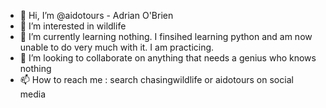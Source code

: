 - 👋 Hi, I’m @aidotours - Adrian O'Brien
- 👀 I’m interested in wildlife
- 🌱 I’m currently learning nothing. I finsihed learning python and am now unable to do very much with it. I am practicing. 
- 💞️ I’m looking to collaborate on anything that needs a genius who knows nothing
- 📫 How to reach me : search chasingwildlife or aidotours on social media

<!---
aidotours/aidotours is a ✨ special ✨ repository because its `README.md` (this file) appears on your GitHub profile.
You can click the Preview link to take a look at your changes.
--->
